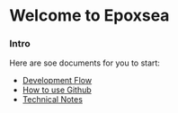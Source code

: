 # Welcome to Epoxsea

### Intro

Here are soe documents for you to start:

* [Development Flow]()
* [How to use Github]()
* [Technical Notes](https://github.com/Epoxsea/notes)

